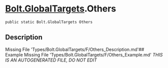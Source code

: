# [Bolt.GlobalTargets](Types/Bolt.GlobalTargets.md).Others
`public static Bolt.GlobalTargets Others`
## Description
Missing File 'Types/Bolt.GlobalTargets/F/Others_Description.md'## Example
Missing File 'Types/Bolt.GlobalTargets/F/Others_Example.md'
*THIS IS AN AUTOGENERATED FILE, DO NOT EDIT*
